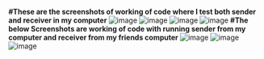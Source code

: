 **#These are the screenshots of working of code where I test both sender and receiver in my computer**
![image](https://github.com/Karthik-Amaravadi/SecureCommunication-using-Post-Quantum-Cryptography/assets/153705837/15e25669-11ee-4a76-9412-8cbc00b0d67d)
![image](https://github.com/Karthik-Amaravadi/SecureCommunication-using-Post-Quantum-Cryptography/assets/153705837/534bc449-6195-4afb-adf7-24ab95cf5654)
![image](https://github.com/Karthik-Amaravadi/SecureCommunication-using-Post-Quantum-Cryptography/assets/153705837/59d1a5e8-ba97-4de4-af5b-e7a82d736c50)
![image](https://github.com/Karthik-Amaravadi/SecureCommunication-using-Post-Quantum-Cryptography/assets/153705837/e6608d25-8ca6-4abd-8562-37cc96f89057)
**#The below Screenshots are working of code with running sender from my computer and receiver from my friends computer**
![image](https://github.com/Karthik-Amaravadi/SecureCommunication-using-Post-Quantum-Cryptography/assets/153705837/0ad33562-8522-4795-8b40-a438587ac1af)
![image](https://github.com/Karthik-Amaravadi/SecureCommunication-using-Post-Quantum-Cryptography/assets/153705837/693d55c1-ce6e-4fc2-a15e-68b208d2f81d)
![image](https://github.com/Karthik-Amaravadi/SecureCommunication-using-Post-Quantum-Cryptography/assets/153705837/2b2ddb5b-6196-48a5-a2a2-2391c39d3f92)
